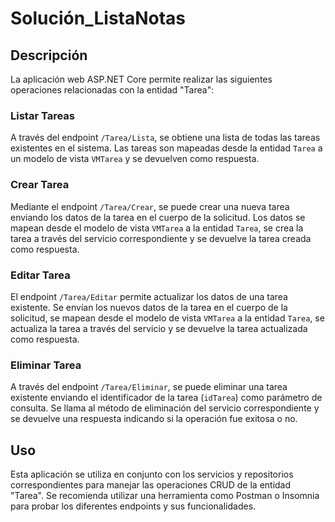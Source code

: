 # Solución_ListaNotas

## Descripción

La aplicación web ASP.NET Core permite realizar las siguientes operaciones relacionadas con la entidad "Tarea":

### Listar Tareas

A través del endpoint `/Tarea/Lista`, se obtiene una lista de todas las tareas existentes en el sistema. Las tareas son mapeadas desde la entidad `Tarea` a un modelo de vista `VMTarea` y se devuelven como respuesta.

### Crear Tarea

Mediante el endpoint `/Tarea/Crear`, se puede crear una nueva tarea enviando los datos de la tarea en el cuerpo de la solicitud. Los datos se mapean desde el modelo de vista `VMTarea` a la entidad `Tarea`, se crea la tarea a través del servicio correspondiente y se devuelve la tarea creada como respuesta.

### Editar Tarea

El endpoint `/Tarea/Editar` permite actualizar los datos de una tarea existente. Se envían los nuevos datos de la tarea en el cuerpo de la solicitud, se mapean desde el modelo de vista `VMTarea` a la entidad `Tarea`, se actualiza la tarea a través del servicio y se devuelve la tarea actualizada como respuesta.

### Eliminar Tarea

A través del endpoint `/Tarea/Eliminar`, se puede eliminar una tarea existente enviando el identificador de la tarea (`idTarea`) como parámetro de consulta. Se llama al método de eliminación del servicio correspondiente y se devuelve una respuesta indicando si la operación fue exitosa o no.

## Uso

Esta aplicación se utiliza en conjunto con los servicios y repositorios correspondientes para manejar las operaciones CRUD de la entidad "Tarea". Se recomienda utilizar una herramienta como Postman o Insomnia para probar los diferentes endpoints y sus funcionalidades.
